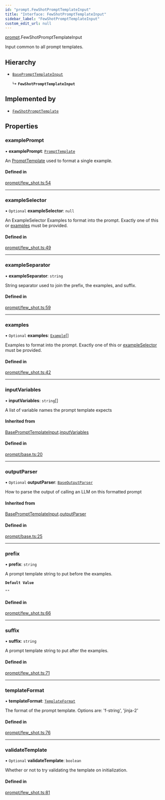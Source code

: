 ```yaml
---
id: "prompt.FewShotPromptTemplateInput"
title: "Interface: FewShotPromptTemplateInput"
sidebar_label: "FewShotPromptTemplateInput"
custom_edit_url: null
---
```


[prompt](../modules/prompt.md).FewShotPromptTemplateInput

Input common to all prompt templates.

## Hierarchy

- [`BasePromptTemplateInput`](prompt.BasePromptTemplateInput.md)

  ↳ **`FewShotPromptTemplateInput`**

## Implemented by

- [`FewShotPromptTemplate`](../classes/.FewShotPromptTemplate)

## Properties

### examplePrompt

• **examplePrompt**: [`PromptTemplate`](../classes/.PromptTemplate)

An [PromptTemplate](../modules/prompt.md#prompttemplate) used to format a single example.

#### Defined in

[prompt/few_shot.ts:54](https://github.com/hwchase17/langchainjs/blob/f0c297a/langchain/prompt/few_shot.ts#L54)

___

### exampleSelector

• `Optional` **exampleSelector**: ``null``

An ExampleSelector Examples to format into the prompt. Exactly one of this or
[examples](prompt.FewShotPromptTemplateInput.md#examples) must be
provided.

#### Defined in

[prompt/few_shot.ts:49](https://github.com/hwchase17/langchainjs/blob/f0c297a/langchain/prompt/few_shot.ts#L49)

___

### exampleSeparator

• **exampleSeparator**: `string`

String separator used to join the prefix, the examples, and suffix.

#### Defined in

[prompt/few_shot.ts:59](https://github.com/hwchase17/langchainjs/blob/f0c297a/langchain/prompt/few_shot.ts#L59)

___

### examples

• `Optional` **examples**: [`Example`](../modules/prompt.internal.md#example)[]

Examples to format into the prompt. Exactly one of this or
[exampleSelector](prompt.FewShotPromptTemplateInput.md#exampleselector) must be
provided.

#### Defined in

[prompt/few_shot.ts:42](https://github.com/hwchase17/langchainjs/blob/f0c297a/langchain/prompt/few_shot.ts#L42)

___

### inputVariables

• **inputVariables**: `string`[]

A list of variable names the prompt template expects

#### Inherited from

[BasePromptTemplateInput](prompt.BasePromptTemplateInput.md).[inputVariables](prompt.BasePromptTemplateInput.md#inputvariables)

#### Defined in

[prompt/base.ts:20](https://github.com/hwchase17/langchainjs/blob/f0c297a/langchain/prompt/base.ts#L20)

___

### outputParser

• `Optional` **outputParser**: [`BaseOutputParser`](../classes/.internal.BaseOutputParser)

How to parse the output of calling an LLM on this formatted prompt

#### Inherited from

[BasePromptTemplateInput](prompt.BasePromptTemplateInput.md).[outputParser](prompt.BasePromptTemplateInput.md#outputparser)

#### Defined in

[prompt/base.ts:25](https://github.com/hwchase17/langchainjs/blob/f0c297a/langchain/prompt/base.ts#L25)

___

### prefix

• **prefix**: `string`

A prompt template string to put before the examples.

**`Default Value`**

`""`

#### Defined in

[prompt/few_shot.ts:66](https://github.com/hwchase17/langchainjs/blob/f0c297a/langchain/prompt/few_shot.ts#L66)

___

### suffix

• **suffix**: `string`

A prompt template string to put after the examples.

#### Defined in

[prompt/few_shot.ts:71](https://github.com/hwchase17/langchainjs/blob/f0c297a/langchain/prompt/few_shot.ts#L71)

___

### templateFormat

• **templateFormat**: [`TemplateFormat`](../modules/.internal#templateformat)

The format of the prompt template. Options are: 'f-string', 'jinja-2'

#### Defined in

[prompt/few_shot.ts:76](https://github.com/hwchase17/langchainjs/blob/f0c297a/langchain/prompt/few_shot.ts#L76)

___

### validateTemplate

• `Optional` **validateTemplate**: `boolean`

Whether or not to try validating the template on initialization.

#### Defined in

[prompt/few_shot.ts:81](https://github.com/hwchase17/langchainjs/blob/f0c297a/langchain/prompt/few_shot.ts#L81)

